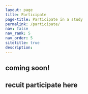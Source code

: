 ```yaml
---
layout: page
title: Participate
page-title: Participate in a study
permalink: /participate/
nav: false
nav_rank: 5
nav_order: 5
sitetitle: true
description: 
---
```

## coming soon!
## recuit participate here


